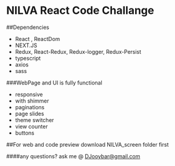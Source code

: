 # NILVA React Code Challange

##Dependencies

- React , ReactDom
- NEXT.JS
- Redux, React-Redux, Redux-logger, Redux-Persist
- typescript
- axios
- sass

###WebPage and UI is fully functional

- responsive
- with shimmer
- paginations
- page slides
- theme switcher
- view counter
- buttons

##For web and code preview download NILVA_screen folder first

####any questions? ask me @ DJooybar@gmail.com
